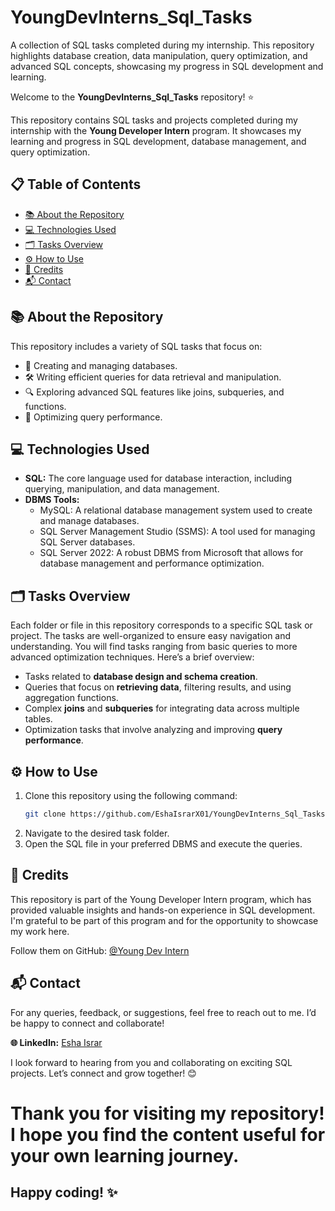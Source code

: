 # YoungDevInterns_Sql_Tasks

A collection of SQL tasks completed during my internship. This repository highlights database creation, data manipulation, query optimization, and advanced SQL concepts, showcasing my progress in SQL development and learning.

Welcome to the **YoungDevInterns_Sql_Tasks** repository! ⭐

This repository contains SQL tasks and projects completed during my internship with the **Young Developer Intern** program. It showcases my learning and progress in SQL development, database management, and query optimization.  


## 📋 Table of Contents  
- [📚 About the Repository](#about-the-repository)  
- [💻 Technologies Used](#technologies-used)  
- [🗂️ Tasks Overview](#tasks-overview)  
- [⚙️ How to Use](#how-to-use)  
- [🤝 Credits](#credits)  
- [📬 Contact](#contact)  



## 📚 About the Repository  
This repository includes a variety of SQL tasks that focus on:  
- 📂 Creating and managing databases.  
- 🛠️ Writing efficient queries for data retrieval and manipulation.  
- 🔍 Exploring advanced SQL features like joins, subqueries, and functions.  
- 🚀 Optimizing query performance.


## 💻 Technologies Used  
- **SQL:** The core language used for database interaction, including querying, manipulation, and data management.  
- **DBMS Tools:**  
  - MySQL: A relational database management system used to create and manage databases.  
  - SQL Server Management Studio (SSMS): A tool used for managing SQL Server databases.  
  - SQL Server 2022: A robust DBMS from Microsoft that allows for database management and performance optimization.  


## 🗂️ Tasks Overview  
Each folder or file in this repository corresponds to a specific SQL task or project. The tasks are well-organized to ensure easy navigation and understanding. You will find tasks ranging from basic queries to more advanced optimization techniques. Here’s a brief overview:  
- Tasks related to **database design and schema creation**.  
- Queries that focus on **retrieving data**, filtering results, and using aggregation functions.  
- Complex **joins** and **subqueries** for integrating data across multiple tables.  
- Optimization tasks that involve analyzing and improving **query performance**. 


## ⚙️ How to Use  
1. Clone this repository using the following command:
   ```bash  
   git clone https://github.com/EshaIsrarX01/YoungDevInterns_Sql_Tasks.git
3. Navigate to the desired task folder.
4. Open the SQL file in your preferred DBMS and execute the queries.


## 🤝 Credits
This repository is part of the Young Developer Intern program, which has provided valuable insights and hands-on experience in SQL development. I'm grateful to be part of this program and for the opportunity to showcase my work here.

Follow them on GitHub: [@Young Dev Intern](https://github.com/Young-Dev-Interns)


## 📬 Contact  
For any queries, feedback, or suggestions, feel free to reach out to me. I’d be happy to connect and collaborate! 

  **🌐 LinkedIn:** [Esha Israr](www.linkedin.com/in/eshamaher01)

I look forward to hearing from you and collaborating on exciting SQL projects. Let’s connect and grow together! 😊


# Thank you for visiting my repository! I hope you find the content useful for your own learning journey. 
## Happy coding! ✨
